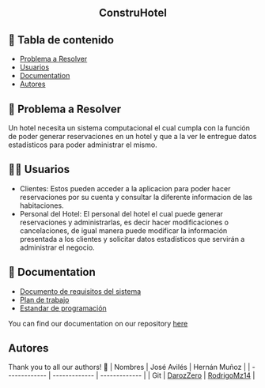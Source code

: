 <h2 align="center">ConstruHotel</h2>


## 📝 Tabla de contenido
- [Problema a Resolver](#problem_statement)
- [Usuarios](#users)
- [Documentation](#documentation)
- [Autores](#authors)


## 🧐 Problema a Resolver <a name = "problem_statement"></a>
Un hotel necesita un sistema computacional el cual cumpla con la función de poder generar reservaciones en un hotel y que a la ver le entregue datos estadísticos para poder administrar el mismo.

## 🧑🏽 Usuarios <a name = "users"></a>

- Clientes: Estos pueden acceder a la aplicacion para poder hacer reservaciones por su cuenta y consultar la diferente informacion de las habitaciones.
- Personal del Hotel: El personal del hotel el cual puede generar reservaciones y administrarlas, es decir hacer modificaciones o cancelaciones, de igual manera puede modificar la información presentada a los clientes y solicitar datos estadísticos que servirán a administrar el negocio.


## 📄 Documentation <a name = "documentation"></a>
- [Documento de requisitos del sistema](https://github.com/DarozZero/ConstruHotel/blob/main/Documentacion/SRS_ConstruHotel.pdf)
- [Plan de trabajo](https://github.com/DarozZero/ConstruHotel/blame/main/Documentacion/PlanTrabajo.xlsx)
- [Estandar de programación](https://github.com/DarozZero/ConstruHotel/blob/main/Documentacion/ConvencionesCodigoJava.pdf)

You can find our documentation on our repository [here](https://github.com/DarozZero/Fmat-Proyect/tree/main/Documentation)

## Autores <a name = "authors"></a>
Thank you to all our authors! 🙏
| Nombres | José Avilés  | Hernán Muñoz  |
| ------------- | ------------- | ------------- |
| Git  | [DarozZero](https://github.com/DarozZero)  | [RodrigoMz14](https://github.com/RodrigoMz14) |
